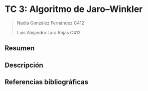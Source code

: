 # TC 3: Algoritmo de Jaro–Winkler 

> Nadia González Fernández C412
>
> Luis Alejandro Lara Rojas C412

## Resumen

## Descripción

## Referencias bibliográficas